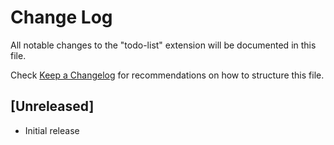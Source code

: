 # Change Log
All notable changes to the "todo-list" extension will be documented in this file.

Check [Keep a Changelog](http://keepachangelog.com/) for recommendations on how to structure this file.

## [Unreleased]
- Initial release